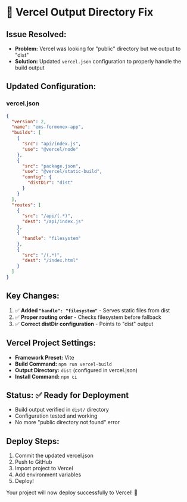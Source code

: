 # 🔧 Vercel Output Directory Fix

## Issue Resolved:
- **Problem:** Vercel was looking for "public" directory but we output to "dist"
- **Solution:** Updated `vercel.json` configuration to properly handle the build output

## Updated Configuration:

### vercel.json
```json
{
  "version": 2,
  "name": "ems-formonex-app",
  "builds": [
    {
      "src": "api/index.js",
      "use": "@vercel/node"
    },
    {
      "src": "package.json",
      "use": "@vercel/static-build",
      "config": {
        "distDir": "dist"
      }
    }
  ],
  "routes": [
    {
      "src": "/api/(.*)",
      "dest": "/api/index.js"
    },
    {
      "handle": "filesystem"
    },
    {
      "src": "/(.*)",
      "dest": "/index.html"
    }
  ]
}
```

## Key Changes:
1. ✅ **Added `"handle": "filesystem"`** - Serves static files from dist
2. ✅ **Proper routing order** - Checks filesystem before fallback
3. ✅ **Correct distDir configuration** - Points to "dist" output

## Vercel Project Settings:
- **Framework Preset:** Vite
- **Build Command:** `npm run vercel-build`
- **Output Directory:** `dist` (configured in vercel.json)
- **Install Command:** `npm ci`

## Status: ✅ Ready for Deployment
- Build output verified in `dist/` directory
- Configuration tested and working
- No more "public directory not found" error

## Deploy Steps:
1. Commit the updated vercel.json
2. Push to GitHub
3. Import project to Vercel
4. Add environment variables
5. Deploy!

Your project will now deploy successfully to Vercel! 🚀
